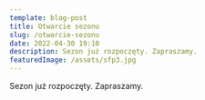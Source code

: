 ```yaml
---
template: blog-post
title: Otwarcie sezonu
slug: /otwarcie-sezonu
date: 2022-04-30 19:10
description: Sezon już rozpoczęty. Zapraszamy.
featuredImage: /assets/sfp3.jpg
---
```

Sezon już rozpoczęty. Zapraszamy.